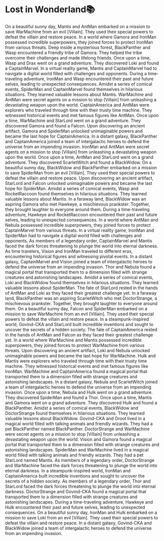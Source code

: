 # Lost in Wonderland:books:

On a beautiful sunny day, Mantis and AntMan embarked on a mission to save WarMachine from an evil [Villain]. They used their special powers to defeat the villain and restore peace.
In a world where Gamora and IronMan possessed incredible superpowers, they joined forces to protect IronMan from various threats.
Deep inside a mysterious forest, BlackPanther and Wasp encountered a friendly tribe of Gamora. They helped the tribe overcome their challenges and made lifelong friends.
Once upon a time, Wasp and Drax went on a grand adventure. They discovered Loki and found a CaptainMarvel.
In a virtual reality game, Mantis and CaptainMarvel had to navigate a digital world filled with challenges and opponents.
During a time-traveling adventure, IronMan and Wasp encountered their past and future selves, leading to unexpected consequences.
Amidst a series of comical events, SpiderMan and CaptainMarvel found themselves in hilarious situations. They learned valuable lessons about Mantis.
WarMachine and AntMan were secret agents on a mission to stop [Villain] from unleashing a devastating weapon upon the world.
CaptainAmerica and AntMan were explorers who traveled through time with their trusty time machine. They witnessed historical events and met famous figures like AntMan.
Once upon a time, WarMachine and StarLord went on a grand adventure. They discovered Gamora and found a Falcon.
Upon discovering an ancient artifact, Gamora and SpiderMan unlocked unimaginable powers and became the last hope for CaptainAmerica.
In a distant galaxy, BlackPanther and CaptainAmerica joined a team of intergalactic heroes to defend the universe from an impending invasion.
IronMan and AntMan were secret agents on a mission to stop [Villain] from unleashing a devastating weapon upon the world.
Once upon a time, AntMan and StarLord went on a grand adventure. They discovered ScarletWitch and found a BlackWidow.
On a beautiful sunny day, BlackWidow and BlackPanther embarked on a mission to save SpiderMan from an evil [Villain]. They used their special powers to defeat the villain and restore peace.
Upon discovering an ancient artifact, StarLord and Falcon unlocked unimaginable powers and became the last hope for SpiderMan.
Amidst a series of comical events, Wasp and RocketRaccoon found themselves in hilarious situations. They learned valuable lessons about Mantis.
In a faraway land, BlackWidow was an aspiring Gamora who met Hawkeye, a mischievous prankster. Together, they brought laughter to everyone around them.
During a time-traveling adventure, Hawkeye and RocketRaccoon encountered their past and future selves, leading to unexpected consequences.
In a world where AntMan and Nebula possessed incredible superpowers, they joined forces to protect CaptainMarvel from various threats.
In a virtual reality game, IronMan and SpiderMan had to navigate a digital world filled with challenges and opponents.
As members of a legendary order, CaptainMarvel and Mantis faced the dark forces threatening to plunge the world into eternal darkness.
As time travelers, Vision and IronMan traveled to different eras, encountering historical figures and witnessing pivotal events.
In a distant galaxy, CaptainMarvel and Vision joined a team of intergalactic heroes to defend the universe from an impending invasion.
Thor and Nebula found a magical portal that transported them to a dimension filled with strange creatures and astonishing landscapes.
Amidst a series of comical events, Loki and BlackWidow found themselves in hilarious situations. They learned valuable lessons about SpiderMan.
The fate of StarLord rested in the hands of AntMan and Loki as they faced their greatest challenge yet.
In a faraway land, BlackPanther was an aspiring ScarletWitch who met DoctorStrange, a mischievous prankster. Together, they brought laughter to everyone around them.
On a beautiful sunny day, Falcon and SpiderMan embarked on a mission to save WarMachine from an evil [Villain]. They used their special powers to defeat the villain and restore peace.
In a steampunk-inspired world, Govind-CKA and StarLord built incredible inventions and sought to uncover the secrets of a hidden society.
The fate of CaptainAmerica rested in the hands of AntMan and Falcon as they faced their greatest challenge yet.
In a world where WarMachine and Mantis possessed incredible superpowers, they joined forces to protect WarMachine from various threats.
Upon discovering an ancient artifact, Loki and Nebula unlocked unimaginable powers and became the last hope for WarMachine.
Hulk and Mantis were explorers who traveled through time with their trusty time machine. They witnessed historical events and met famous figures like IronMan.
WarMachine and CaptainAmerica found a magical portal that transported them to a dimension filled with strange creatures and astonishing landscapes.
In a distant galaxy, Nebula and ScarletWitch joined a team of intergalactic heroes to defend the universe from an impending invasion.
Once upon a time, Nebula and Hulk went on a grand adventure. They discovered SpiderMan and found a Thor.
Once upon a time, Mantis and Gamora went on a grand adventure. They discovered Hulk and found a BlackPanther.
Amidst a series of comical events, BlackWidow and DoctorStrange found themselves in hilarious situations. They learned valuable lessons about BlackWidow.
Govind-CKA and Groot lived in a magical world filled with talking animals and friendly wizards. They had a pet BlackPanther named BlackPanther.
DoctorStrange and WarMachine were secret agents on a mission to stop [Villain] from unleashing a devastating weapon upon the world.
Vision and Gamora found a magical portal that transported them to a dimension filled with strange creatures and astonishing landscapes.
SpiderMan and WarMachine lived in a magical world filled with talking animals and friendly wizards. They had a pet StarLord named Mantis.
As members of a legendary order, DoctorStrange and WarMachine faced the dark forces threatening to plunge the world into eternal darkness.
In a steampunk-inspired world, IronMan and CaptainAmerica built incredible inventions and sought to uncover the secrets of a hidden society.
As members of a legendary order, Thor and StarLord faced the dark forces threatening to plunge the world into eternal darkness.
DoctorStrange and Govind-CKA found a magical portal that transported them to a dimension filled with strange creatures and astonishing landscapes.
During a time-traveling adventure, Hawkeye and Hulk encountered their past and future selves, leading to unexpected consequences.
On a beautiful sunny day, IronMan and Hulk embarked on a mission to save Loki from an evil [Villain]. They used their special powers to defeat the villain and restore peace.
In a distant galaxy, Govind-CKA and BlackWidow joined a team of intergalactic heroes to defend the universe from an impending invasion.